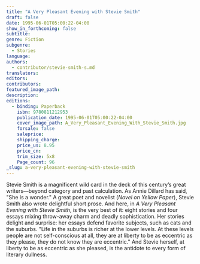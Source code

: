 ```yaml
---
title: "A Very Pleasant Evening with Stevie Smith"
draft: false
date: 1995-06-01T05:00:22-04:00
show_in_forthcoming: false
subtitle:
genre: Fiction
subgenre:
  - Stories
language:
authors:
  - contributor/stevie-smith-s.md
translators:
editors:
contributors:
featured_image_path:
description:
editions:
  - binding: Paperback
    isbn: 9780811212953
    publication_date: 1995-06-01T05:00:22-04:00
    cover_image_path: A_Very_Pleasant_Evening_With_Stevie_Smith.jpg
    forsale: false
    saleprice:
    shipping_charge:
    price_us: 8.95
    price_cn:
    trim_size: 5x8
    Page_count: 96
_slug: a-very-pleasant-evening-with-stevie-smith
---
```


Stevie Smith is a magnificent wild card in the deck of this century’s great writers––beyond category and past calculation. As Annie Dillard has said, "She is a wonder." A great poet and novelist (_Novel on Yellow Paper_), Stevie Smith also wrote delightful short prose. And here, in _A Very Pleasant Evening with Stevie Smith_, is the very best of it: eight stories and four essays mixing throw-away charm and deadly sophistication. Her stories delight and surprise: her essays defend favorite subjects, such as cats and the suburbs. "Life in the suburbs is richer at the lower levels. At these levels people are not self-conscious at all, they are at liberty to be as eccentric as they please, they do not know they are eccentric." And Stevie herself, at liberty to be as eccentric as she pleased, is the antidote to every form of literary dullness.


